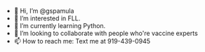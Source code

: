 - 👋 Hi, I’m @gspamula
- 👀 I’m interested in FLL.
- 🌱 I’m currently learning Python.
- 💞️ I’m looking to collaborate with people who're vaccine experts
- 📫 How to reach me: Text me at 919-439-0945

<!---
gspamula/gspamula is a ✨ special ✨ repository because its `README.md` (this file) appears on your GitHub profile.
You can click the Preview link to take a look at your changes.
--->
